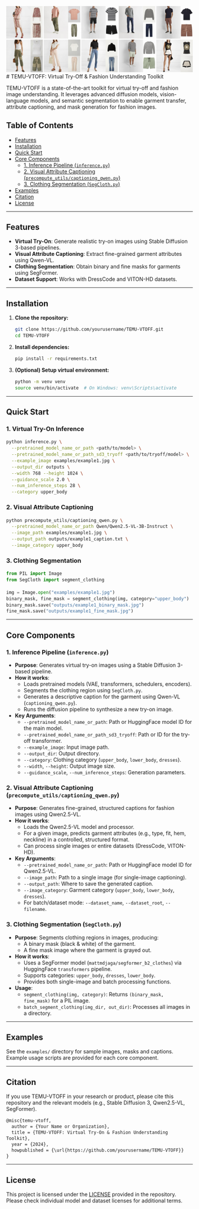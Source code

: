 <img src="./assets/teaser.png" alt="example">
# TEMU-VTOFF: Virtual Try-Off & Fashion Understanding Toolkit

TEMU-VTOFF is a state-of-the-art toolkit for virtual try-off and fashion image understanding. It leverages advanced diffusion models, vision-language models, and semantic segmentation to enable garment transfer, attribute captioning, and mask generation for fashion images.

## Table of Contents

- [Features](#features)
- [Installation](#installation)
- [Quick Start](#quick-start)
- [Core Components](#core-components)
  - [1. Inference Pipeline (`inference.py`)](#1-inference-pipeline-inferencepy)
  - [2. Visual Attribute Captioning (`precompute_utils/captioning_qwen.py`)](#2-visual-attribute-captioning-precompute_utilscaptioning_qwenpy)
  - [3. Clothing Segmentation (`SegCloth.py`)](#3-clothing-segmentation-segclothpy)
- [Examples](#examples)
- [Citation](#citation)
- [License](#license)

---

## Features

- **Virtual Try-On**: Generate realistic try-on images using Stable Diffusion 3-based pipelines.
- **Visual Attribute Captioning**: Extract fine-grained garment attributes using Qwen-VL.
- **Clothing Segmentation**: Obtain binary and fine masks for garments using SegFormer.
- **Dataset Support**: Works with DressCode and VITON-HD datasets.

---

## Installation

1. **Clone the repository:**

   ```bash
   git clone https://github.com/yourusername/TEMU-VTOFF.git
   cd TEMU-VTOFF
   ```

2. **Install dependencies:**

   ```bash
   pip install -r requirements.txt
   ```

3. **(Optional) Setup virtual environment:**
   ```bash
   python -m venv venv
   source venv/bin/activate  # On Windows: venv\Scripts\activate
   ```

---

## Quick Start

### 1. Virtual Try-On Inference

```bash
python inference.py \
  --pretrained_model_name_or_path <path/to/model> \
  --pretrained_model_name_or_path_sd3_tryoff <path/to/tryoff/model> \
  --example_image examples/example1.jpg \
  --output_dir outputs \
  --width 768 --height 1024 \
  --guidance_scale 2.0 \
  --num_inference_steps 28 \
  --category upper_body
```

### 2. Visual Attribute Captioning

```bash
python precompute_utils/captioning_qwen.py \
  --pretrained_model_name_or_path Qwen/Qwen2.5-VL-3B-Instruct \
  --image_path examples/example1.jpg \
  --output_path outputs/example1_caption.txt \
  --image_category upper_body
```

### 3. Clothing Segmentation

```python
from PIL import Image
from SegCloth import segment_clothing

img = Image.open("examples/example1.jpg")
binary_mask, fine_mask = segment_clothing(img, category="upper_body")
binary_mask.save("outputs/example1_binary_mask.jpg")
fine_mask.save("outputs/example1_fine_mask.jpg")
```

---

## Core Components

### 1. Inference Pipeline (`inference.py`)

- **Purpose**: Generates virtual try-on images using a Stable Diffusion 3-based pipeline.
- **How it works**:
  - Loads pretrained models (VAE, transformers, schedulers, encoders).
  - Segments the clothing region using `SegCloth.py`.
  - Generates a descriptive caption for the garment using Qwen-VL (`captioning_qwen.py`).
  - Runs the diffusion pipeline to synthesize a new try-on image.
- **Key Arguments**:
  - `--pretrained_model_name_or_path`: Path or HuggingFace model ID for the main model.
  - `--pretrained_model_name_or_path_sd3_tryoff`: Path or ID for the try-off transformer.
  - `--example_image`: Input image path.
  - `--output_dir`: Output directory.
  - `--category`: Clothing category (`upper_body`, `lower_body`, `dresses`).
  - `--width`, `--height`: Output image size.
  - `--guidance_scale`, `--num_inference_steps`: Generation parameters.

### 2. Visual Attribute Captioning (`precompute_utils/captioning_qwen.py`)

- **Purpose**: Generates fine-grained, structured captions for fashion images using Qwen2.5-VL.
- **How it works**:
  - Loads the Qwen2.5-VL model and processor.
  - For a given image, predicts garment attributes (e.g., type, fit, hem, neckline) in a controlled, structured format.
  - Can process single images or entire datasets (DressCode, VITON-HD).
- **Key Arguments**:
  - `--pretrained_model_name_or_path`: Path or HuggingFace model ID for Qwen2.5-VL.
  - `--image_path`: Path to a single image (for single-image captioning).
  - `--output_path`: Where to save the generated caption.
  - `--image_category`: Garment category (`upper_body`, `lower_body`, `dresses`).
  - For batch/dataset mode: `--dataset_name`, `--dataset_root`, `--filename`.

### 3. Clothing Segmentation (`SegCloth.py`)

- **Purpose**: Segments clothing regions in images, producing:
  - A binary mask (black & white) of the garment.
  - A fine mask image where the garment is grayed out.
- **How it works**:
  - Uses a SegFormer model (`mattmdjaga/segformer_b2_clothes`) via HuggingFace `transformers` pipeline.
  - Supports categories: `upper_body`, `dresses`, `lower_body`.
  - Provides both single-image and batch processing functions.
- **Usage**:
  - `segment_clothing(img, category)`: Returns `(binary_mask, fine_mask)` for a PIL image.
  - `batch_segment_clothing(img_dir, out_dir)`: Processes all images in a directory.

---

## Examples

See the `examples/` directory for sample images, masks and captions. Example usage scripts are provided for each core component.

---

## Citation

If you use TEMU-VTOFF in your research or product, please cite this repository and the relevant models (e.g., Stable Diffusion 3, Qwen2.5-VL, SegFormer).

```
@misc{temu-vtoff,
  author = {Your Name or Organization},
  title = {TEMU-VTOFF: Virtual Try-On & Fashion Understanding Toolkit},
  year = {2024},
  howpublished = {\url{https://github.com/yourusername/TEMU-VTOFF}}
}
```

---

## License

This project is licensed under the [LICENSE](LICENSE) provided in the repository. Please check individual model and dataset licenses for additional terms.
